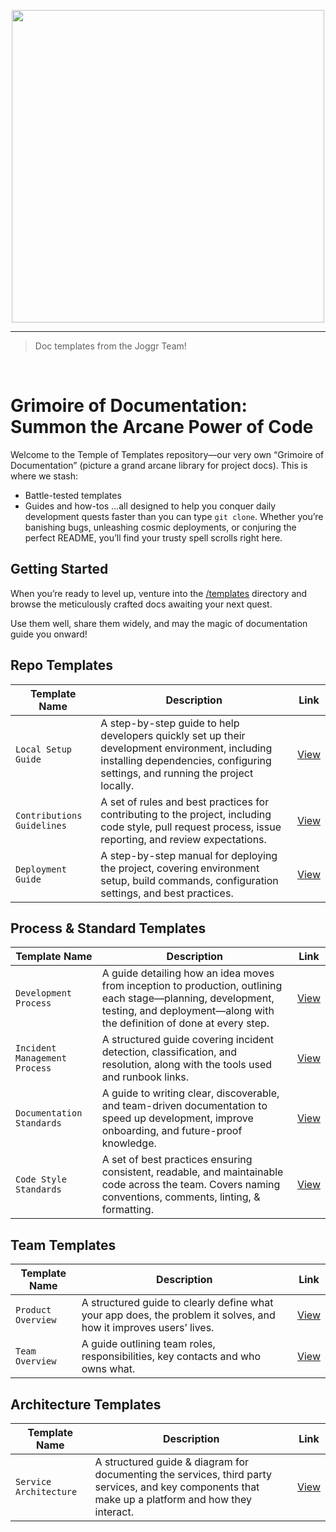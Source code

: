 <div>
    <p align="center">
        <img src="/.github/assets/gh-logo.png" align="center" width="500" />
    </p>
    <hr>
</div>

> Doc templates from the Joggr Team!

<br />

# Grimoire of Documentation: Summon the Arcane Power of Code

Welcome to the Temple of Templates repository—our very own “Grimoire of Documentation” (picture a grand arcane library for project docs). This is where we stash:

- Battle-tested templates
- Guides and how-tos
…all designed to help you conquer daily development quests faster than you can type `git clone`. Whether you’re banishing bugs, unleashing cosmic deployments, or conjuring the perfect README, you’ll find your trusty spell scrolls right here.

## Getting Started
When you’re ready to level up, venture into the [/templates](/templates) directory and browse the meticulously crafted docs awaiting your next quest.

Use them well, share them widely, and may the magic of documentation guide you onward!

## Repo Templates
| Template Name | Description | Link |
|---------------|-------------|------|
| `Local Setup Guide`    | A step-by-step guide to help developers quickly set up their development environment, including installing dependencies, configuring settings, and running the project locally. | [View](https://github.com/joggrdocs/temple-of-templates/blob/main/templates/repo/setup-local-environment.md) |
| `Contributions Guidelines` | A set of rules and best practices for contributing to the project, including code style, pull request process, issue reporting, and review expectations. | [View](https://github.com/joggrdocs/temple-of-templates/blob/main/templates/repo/contribution-guidelines.md) |
| `Deployment Guide` | A step-by-step manual for deploying the project, covering environment setup, build commands, configuration settings, and best practices. | [View](https://github.com/joggrdocs/temple-of-templates/blob/main/templates/repo/deployment-guide.md) |

## Process & Standard Templates
| Template Name | Description | Link |
|---------------|-------------|------|
| `Development Process` | A guide detailing how an idea moves from inception to production, outlining each stage—planning, development, testing, and deployment—along with the definition of done at every step. | [View](https://github.com/joggrdocs/temple-of-templates/blob/main/templates/process-standards/software-development-process.md) |
| `Incident Management Process` | A structured guide covering incident detection, classification, and resolution, along with the tools used and runbook links. | [View](https://github.com/joggrdocs/temple-of-templates/blob/main/templates/process-standards/incident-management-process.md) |
| `Documentation Standards` | A guide to writing clear, discoverable, and team-driven documentation to speed up development, improve onboarding, and future-proof knowledge. | [View](https://github.com/joggrdocs/temple-of-templates/blob/main/templates/process-standards/documentation-standards.md) |
| `Code Style Standards` | A set of best practices ensuring consistent, readable, and maintainable code across the team. Covers naming conventions, comments, linting, & formatting. | [View](https://github.com/joggrdocs/temple-of-templates/blob/main/templates/process-standards/code-style-standard.md) |

## Team Templates
| Template Name | Description | Link |
|---------------|-------------|------|
| `Product Overview` |  A structured guide to clearly define what your app does, the problem it solves, and how it improves users’ lives. | [View](https://github.com/joggrdocs/temple-of-templates/blob/main/templates/team/product-overview.md) |
| `Team Overview` | A guide outlining team roles, responsibilities, key contacts and who owns what.  | [View](https://github.com/joggrdocs/temple-of-templates/blob/main/templates/team/team-overview.md) |

## Architecture Templates
| Template Name | Description | Link |
|---------------|-------------|------|
| `Service Architecture` | A structured guide & diagram for documenting the services, third party services, and key components that make up a platform and how they interact. | [View](https://github.com/joggrdocs/temple-of-templates/tree/main/templates/architecture) |









